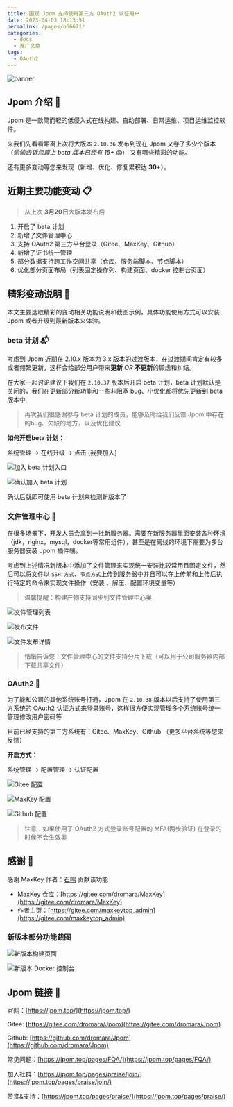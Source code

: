 ```yaml
---
title: 围观 Jpom 支持使用第三方 OAuth2 认证用户
date: 2023-04-03 18:13:51
permalink: /pages/b66671/
categories:
  - docs
  - 推广文章
tags:
  - OAuth2
---
```


![banner](https://jpom.top/images/tutorial/oauth2-article/banner.png)

## Jpom 介绍 📢

Jpom 是一款简而轻的低侵入式在线构建、自动部署、日常运维、项目运维监控软件。

来我们先看看距离上次将大版本 `2.10.36` 发布到现在 Jpom 又卷了多少个版本（*偷偷告诉您算上 beta 版本已经有 15+* 😱） 又有哪些精彩的功能。

还有更多变动等您来发现（新增、优化、修复累积达 **30+**）。

## 近期主要功能变动 📋

> 从上次 **3月20日**大版本发布后

1. 开启了 beta 计划
2. 新增了文件管理中心
3. 支持 OAuth2 第三方平台登录（Gitee、MaxKey、Github）
4. 新增了证书统一管理
5. 部分数据支持跨工作空间共享（仓库、服务端脚本、节点脚本）
6. 优化部分页面布局（列表固定操作列、构建页面、docker 控制台页面）

## 精彩变动说明 📝

本文主要选取精彩的变动相关功能说明和截图示例，具体功能使用方式可以安装 Jpom 或者升级到最新版本来体验。

###  beta 计划 📬

考虑到 Jpom 近期在 2.10.x 版本为 3.x 版本的过渡版本，在过渡期间肯定有较多或者频繁更新，这样会给部分用户带来**更新** *OR* **不更新**的顾虑和纠结。

在大家一起讨论建议下我们在 `2.10.37` 版本后开启 beta 计划，beta 计划默认是关闭的，我们在更新部分新功能和一些非阻塞 bug、小优化都将优先更新到 beta 版本中


> 再次我们很感谢参与 beta 计划的成员，能够及时给我们反馈 Jpom 中存在的bug、欠缺的地方，以及优化建议

**如何开启beta 计划：**

系统管理 -> 在线升级 -> 点击 [我要加入]

![加入 beta 计划入口](https://jpom.top/images/tutorial/oauth2-article/img.png)

![确认加入 beta 计划](https://jpom.top/images/tutorial/oauth2-article/img_1.png)

确认后就即可使用 beta 计划来检测新版本了

### 文件管理中心 📁

在很多场景下，开发人员会拿到一批新服务器。需要在新服务器里面安装各种环境（jdk，nginx，mysql，docker等常用组件），甚至是在离线的环境下需要为多台服务器安装 Jpom 插件端。

考虑到上述情况新版本中添加了文件管理来实现统一安装比较常用且固定文件，然后可以将文件以 `SSH 方式`、`节点方式`上传到服务器中并且可以在上传前和上传后执行特定的命令来实现文件操作（安装 、解压、配置环境变量等）

> 温馨提醒：构建产物支持同步到文件管理中心奥

![文件管理列表](https://jpom.top/images/tutorial/oauth2-article/img_2.png)

![发布文件](https://jpom.top/images/tutorial/oauth2-article/img_3.png)

![文件发布详情](https://jpom.top/images/tutorial/oauth2-article/img_4.png)

> 悄悄告诉您：文件管理中心的文件支持分片下载（可以用于公司服务器内部下载共享文件）

### OAuth2 📇

为了能和公司的其他系统账号打通，Jpom 在 `2.10.38` 版本以后支持了使用第三方系统的 OAuth2 认证方式来登录账号，这样很方便实现管理多个系统账号统一管理修改用户密码等

目前已经支持的第三方系统有：Gitee、MaxKey、Github （更多平台系统等您来反馈）

**开启方式：**

系统管理 -> 配置管理 -> 认证配置

![Gitee 配置](https://jpom.top/images/tutorial/oauth2-article/img_5.png)

![MaxKey 配置](https://jpom.top/images/tutorial/oauth2-article/img_6.png)

![Github 配置](https://jpom.top/images/tutorial/oauth2-article/img_7.png)

> 注意：如果使用了 OAuth2 方式登录账号配置的 MFA(两步验证) 在登录的时候不会生效奥


## 感谢 🤝

感谢 MaxKey 作者：[石鸣](https://gitee.com/maxkeytop_admin) 贡献该功能

- MaxKey 仓库：[https://gitee.com/dromara/MaxKey](https://gitee.com/dromara/MaxKey)
- 作者主页：[https://gitee.com/maxkeytop_admin](https://gitee.com/maxkeytop_admin)

### 新版本部分功能截图

![新版本构建页面](https://jpom.top/images/tutorial/oauth2-article/img_8.png)

![新版本 Docker 控制台](https://jpom.top/images/tutorial/oauth2-article/img_9.png)

## Jpom 链接  🔗

官网：[https://jpom.top/](https://jpom.top/)

Gitee: [https://gitee.com/dromara/Jpom](https://gitee.com/dromara/Jpom)

Github: [https://github.com/dromara/Jpom](https://github.com/dromara/Jpom)

常见问题：[https://jpom.top/pages/FQA/](https://jpom.top/pages/FQA/)

加入社群：[https://jpom.top/pages/praise/join/](https://jpom.top/pages/praise/join/)

赞赏&支持：[https://jpom.top/pages/praise/](https://jpom.top/pages/praise/)